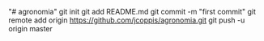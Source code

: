 "# agronomia"  git init git add README.md git commit -m "first commit" git remote add origin https://github.com/jcoppis/agronomia.git git push -u origin master
